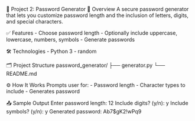 🔐 Project 2: Password Generator
📌 Overview
    A secure password generator that lets you customize password length and the inclusion of letters, digits, and special characters.

✅ Features
    - Choose password length
    - Optionally include uppercase, lowercase, numbers, symbols
    - Generate passwords

🛠️ Technologies
    - Python 3
    - random

🗂️ Project Structure
    password_generator/
        ├── generator.py
        └── README.md

⚙️ How It Works
    Prompts user for:
        - Password length
        - Character types to include
        - Generates password

📤 Sample Output
    Enter password length: 12
    Include digits? (y/n): y
    Include symbols? (y/n): y
    Generated password: Ab7$gK2!wPq9